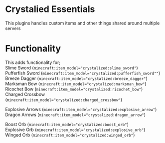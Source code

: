 # Crystalied Essentials
This plugins handles custom items and other things shared around multiple servers<br>

# Functionality
This adds functionality for; <br>
Slime Sword (`minecraft:item_model="crystalized:slime_sword"`) <br>
Pufferfish Sword (`minecraft:item_model="crystalized:pufferfish_sword""`) <br>
Breeze Dagger (`minecraft:item_model="crystalized:breeze_dagger"`) <br>
Marksman Bow (`minecraft:item_model="crystalized:marksman_bow"`) <br>
Ricochet Bow (`minecraft:item_model="crystalized:ricochet_bow"`) <br>
Charged Crossbow (`minecraft:item_model="crystalized:charged_crossbow"`) <br>

Explosive Arrows (`minecraft:item_model="crystalized:explosive_arrow"`) <br>
Dragon Arrows (`minecraft:item_model="crystalized:dragon_arrow"`) <br>

Boost Orb (`minecraft:item_model="crystalized:boost_orb"`) <br>
Explosive Orb (`minecraft:item_model="crystalized:explosive_orb"`) <br>
Winged Orb (`minecraft:item_model="crystalized:winged_orb"`) <br>